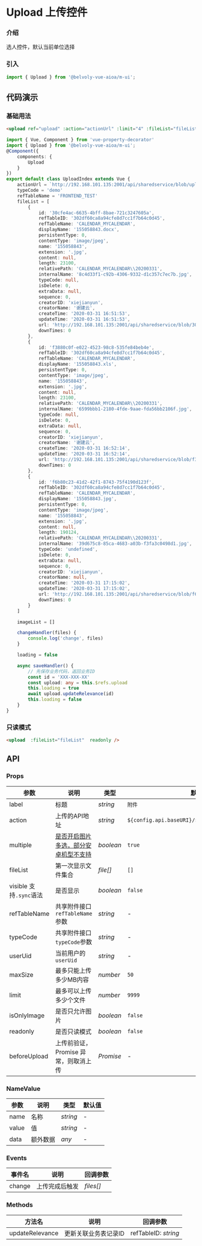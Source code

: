 # Upload 上传控件

### 介绍

选人控件，默认当前单位选择

### 引入

```js
import { Upload } from '@belvoly-vue-aioa/m-ui';

```

## 代码演示

### 基础用法

```html
<upload ref="upload" :action="actionUrl" :limit="4" :fileList="fileList" :typeCode="typeCode" :refTableName="refTableName" :isEditFile="true" @change="changeHandler" />

```

```ts
import { Vue, Component } from 'vue-property-decorator'
import { Upload } from '@belvoly-vue-aioa/m-ui';
@Component({
    components: {
        Upload
    }
})
export default class UploadIndex extends Vue {
    actionUrl = `http://192.168.101.135:2001/api/sharedservice/blob/upload`
    typeCode = 'demo'
    refTableName = 'FRONTEND_TEST'
    fileList = [
        {
            id: '30cfe4ac-6635-4bff-8bae-721c3247605a',
            refTableID: '302df60ca8a94cfe8d7cc1f7b64c0d45',
            refTableName: 'CALENDAR_MYCALENDAR',
            displayName: '155058843.docx',
            persistentType: 0,
            contentType: 'image/jpeg',
            name: '155058843',
            extension: '.jpg',
            content: null,
            length: 23100,
            relativePath: 'CALENDAR_MYCALENDAR\\20200331',
            internalName: '8c4d33f1-c92b-4306-9332-d1c357c7ec7b.jpg',
            typeCode: null,
            isDelete: 0,
            extraData: null,
            sequence: 0,
            creatorID: 'xiejianyun',
            creatorName: '谢建云',
            createTime: '2020-03-31 16:51:53',
            updateTime: '2020-03-31 16:51:53',
            url: 'http://192.168.101.135:2001/api/sharedservice/blob/30cfe4ac-6635-4bff-8bae-721c3247605a',
            downTimes: 0
        },
        {
            id: 'f3880c0f-e022-4523-98c8-535fe84beb4e',
            refTableID: '302df60ca8a94cfe8d7cc1f7b64c0d45',
            refTableName: 'CALENDAR_MYCALENDAR',
            displayName: '155058843.xls',
            persistentType: 0,
            contentType: 'image/jpeg',
            name: '155058843',
            extension: '.jpg',
            content: null,
            length: 23100,
            relativePath: 'CALENDAR_MYCALENDAR\\20200331',
            internalName: '6599bbb1-2180-4fde-9aae-fda56bb2106f.jpg',
            typeCode: null,
            isDelete: 0,
            extraData: null,
            sequence: 0,
            creatorID: 'xiejianyun',
            creatorName: '谢建云',
            createTime: '2020-03-31 16:52:14',
            updateTime: '2020-03-31 16:52:14',
            url: 'http://192.168.101.135:2001/api/sharedservice/blob/f3880c0f-e022-4523-98c8-535fe84beb4e',
            downTimes: 0
        },
        {
            id: 'f6b80c23-41d2-42f1-8743-75f4190d123f',
            refTableID: '302df60ca8a94cfe8d7cc1f7b64c0d45',
            refTableName: 'CALENDAR_MYCALENDAR',
            displayName: '155058843.jpg',
            persistentType: 0,
            contentType: 'image/jpeg',
            name: '155058843',
            extension: '.jpg',
            content: null,
            length: 190124,
            relativePath: 'CALENDAR_MYCALENDAR\\20200331',
            internalName: '39d675c8-85ca-4683-a03b-f3fa3c0498d1.jpg',
            typeCode: 'undefined',
            isDelete: 0,
            extraData: null,
            sequence: 0,
            creatorID: 'xiejianyun',
            creatorName: null,
            createTime: '2020-03-31 17:15:02',
            updateTime: '2020-03-31 17:15:02',
            url: 'http://192.168.101.135:2001/api/sharedservice/blob/f6b80c23-41d2-42f1-8743-75f4190d123f',
            downTimes: 0
        }
    ]

    imageList = []

    changeHandler(files) {
        console.log('change', files)
    }

    loading = false

    async saveHandler() {
        // 先保存业务代码，返回业务ID
        const id = 'XXX-XXX-XX'
        const upload: any = this.$refs.upload
        this.loading = true
        await upload.updateRelevance(id)
        this.loading = false
    }
}
```


### 只读模式

```html
<upload  :fileList="fileList"  readonly />
```

## API

### Props

| 参数 | 说明 | 类型 | 默认值 |
|------|------|------|------|
| label | 标题 | *string* | `附件` |
| action | 上传的API地址 | *string* | `${config.api.baseURI}/sharedservice/blob/upload` |
| multiple | [是否开启图片多选，部分安卓机型不支持](#/zh-CN/uploader) | *boolean* | `true` |
| fileList | 第一次显示文件集合 | *file[]* | `[]` |
| visible 支持`.sync`语法 | 是否显示 | *boolean* | `false` |
| refTableName | 共享附件接口`refTableName`参数 | *string* | - |
| typeCode | 共享附件接口`typeCode`参数 | *string* | - |
| userUid | 当前用户的`userUid` | *string* | - |
| maxSize | 最多只能上传多少MB内容 | *number* | `50` |
| limit | 最多可以上传多少个文件 | *number* | `9999` |
| isOnlyImage | 是否只允许图片 | *boolean* | `false` |
| readonly | 是否只读模式 | *boolean* | `false` |
| beforeUpload | 上传前验证，Promise 异常，则取消上传 | *Promise<void>* | - |


### NameValue
| 参数 | 说明 | 类型 | 默认值 |
|------|------|------|------|
| name | 名称 | *string* | - |
| value | 值 | *string* | - |
| data | 额外数据 | *any* | - |

### Events

| 事件名 | 说明 | 回调参数 |
|------|------|------|
| change | 上传完成后触发 | *files[]* |

### Methods

| 方法名 | 说明 | 回调参数 |
|------|------|------|
| updateRelevance| 更新关联业务表记录ID | refTableID: *string* |